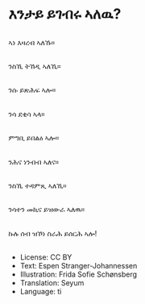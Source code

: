 # እንታይ ይገብሩ ኣለዉ?

##
ኣነ እዛረብ ኣለኹ።

##
ንስኺ ትኸዲ ኣለኺ።

##
ንሱ ይጽሕፍ ኣሎ።

##
ንሳ ደቂሳ ኣላ።

##
ምግቢ ይበልዕ ኣሎ።

##
ንሕና ነንብብ ኣለና።

##
ንስኺ ተዳምጺ ኣለኺ።

##
ንሳተን መኪና ይዝውራ ኣለዉ።

##
ኩሉ ሰብ ዝኾነ ስራሕ ይሰርሕ ኣሎ!

##
* License: CC BY
* Text: Espen Stranger-Johannessen
* Illustration: Frida Sofie Schønsberg
* Translation: Seyum
* Language: ti
